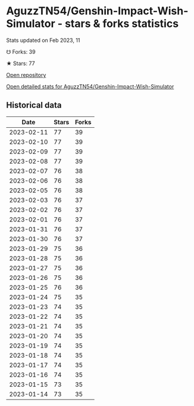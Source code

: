 # AguzzTN54/Genshin-Impact-Wish-Simulator - stars & forks statistics

Stats updated on Feb 2023, 11

☋ Forks: 39

★ Stars: 77

[Open repository](https://github.com/AguzzTN54/Genshin-Impact-Wish-Simulator)

[Open detailed stats for AguzzTN54/Genshin-Impact-Wish-Simulator](https://reviewgithub.com/rep/AguzzTN54/Genshin-Impact-Wish-Simulator)

## Historical data
| Date | Stars | Forks |
|------|-------|-------|
| 2023-02-11 | 77 | 39 | 
| 2023-02-10 | 77 | 39 | 
| 2023-02-09 | 77 | 39 | 
| 2023-02-08 | 77 | 39 | 
| 2023-02-07 | 76 | 38 | 
| 2023-02-06 | 76 | 38 | 
| 2023-02-05 | 76 | 38 | 
| 2023-02-03 | 76 | 37 | 
| 2023-02-02 | 76 | 37 | 
| 2023-02-01 | 76 | 37 | 
| 2023-01-31 | 76 | 37 | 
| 2023-01-30 | 76 | 37 | 
| 2023-01-29 | 75 | 36 | 
| 2023-01-28 | 75 | 36 | 
| 2023-01-27 | 75 | 36 | 
| 2023-01-26 | 75 | 36 | 
| 2023-01-25 | 76 | 36 | 
| 2023-01-24 | 75 | 35 | 
| 2023-01-23 | 74 | 35 | 
| 2023-01-22 | 74 | 35 | 
| 2023-01-21 | 74 | 35 | 
| 2023-01-20 | 74 | 35 | 
| 2023-01-19 | 74 | 35 | 
| 2023-01-18 | 74 | 35 | 
| 2023-01-17 | 74 | 35 | 
| 2023-01-16 | 74 | 35 | 
| 2023-01-15 | 73 | 35 | 
| 2023-01-14 | 73 | 35 | 

